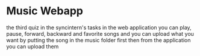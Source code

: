 # Music Webapp

the third quiz in the syncintern's tasks
in the web application you can play, pause, forward, backward and favorite songs
and you can upload what you want by putting the song in the music folder first then from the application you can upload them
